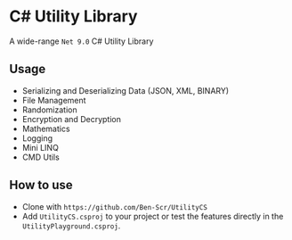 # C# Utility Library 
A wide-range `Net 9.0` C# Utility Library

## Usage
- Serializing and Deserializing Data (JSON, XML, BINARY)
- File Management
- Randomization
- Encryption and Decryption
- Mathematics
- Logging
- Mini LINQ
- CMD Utils

## How to use
- Clone with `https://github.com/Ben-Scr/UtilityCS`
- Add `UtilityCS.csproj` to your project or test the features directly in the `UtilityPlayground.csproj`.
